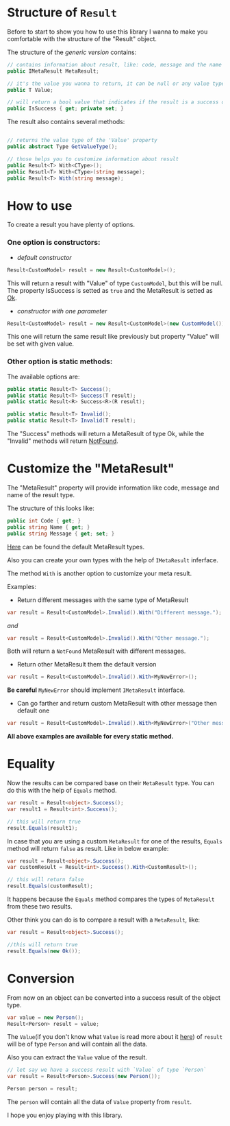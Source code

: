 # Structure of `Result`

Before to start to show you how to use this library I wanna to make you comfortable with the structure of the "Result" object.

The structure of the _generic version_ contains:
``` csharp
// contains information about result, like: code, message and the name of the result type
public IMetaResult MetaResult;

// it's the value you wanna to return, it can be null or any value type or reference type 
public T Value;

// will return a bool value that indicates if the result is a success one or not
public IsSuccess { get; private set; }
```

The result also contains several methods:

``` csharp

// returns the value type of the 'Value' property
public abstract Type GetValueType();

// those helps you to customize information about result
public Result<T> With<CType>();
public Resutl<T> With<CType>(string message);
public Result<T> With(string message);

```


# How to use

To create a result you have plenty of options.

### One option is constructors:

* _default constructor_

``` csharp
Result<CustomModel> result = new Result<CustomModel>();
```
This will return a result with "Value" of type `CustomModel`, but this will be null. The property IsSuccess is setted as `true` and the MetaResult is setted
as [Ok](https://github.com/t-rolfin/Result/blob/main/src/Rolfin.Result/MetaResults/Ok.cs).

* _constructor with one parameter_

``` csharp
Result<CustomModel> result = new Result<CustomModel>(new CustomModel())
```
This one will return the same result like previously but property "Value" will be set with given value.

### Other option is static methods:

The available options are:

``` csharp
public static Result<T> Success();
public static Result<T> Success(T result);
public static Result<R> Success<R>(R result);

public static Result<T> Invalid();
public static Result<T> Invalid(T result);
```
The "Success" methods will return a MetaResult of type Ok, while the "Invalid" methods will return [NotFound](https://github.com/t-rolfin/Result/blob/main/src/Rolfin.Result/MetaResults/NotFound.cs).

# Customize the "MetaResult"

The "MetaResult" property will provide information like code, message and name of the result type.

The structure of this looks like:
``` csharp
public int Code { get; }
public string Name { get; }
public string Message { get; set; }
```

[Here](https://github.com/t-rolfin/Result/tree/main/src/Rolfin.Result/MetaResults) can be found the default MetaResult types.

Also you can create your own types with the help of `IMetaResult` inferface.

The method `With` is another option to customize your meta result.

Examples:
* Return different messages with the same type of MetaResult
``` csharp
var result = Result<CustomModel>.Invalid().With("Different message.");
```
_and_
``` csharp
var result = Result<CustomModel>.Invalid().With("Other message.");
```
Both will return a `NotFound` MetaResult with different messages. 

* Return other MetaResult them the default version
``` csharp
var result = Result<CustomModel>.Invalid().With<MyNewError>();
```
**Be careful** `MyNewError` should implement `IMetaResult` interface.

* Can go farther and return custom MetaResult with other message then default one
``` csharp
var result = Result<CustomModel>.Invalid().With<MyNewError>("Other message then default one.");
```
**All above examples are available for every static method.**

# Equality

Now the results can be compared base on their `MetaResult` type.
You can do this with the help of `Equals` method.

```csharp
var result = Result<object>.Success();
var result1 = Result<int>.Success();

// this will return true
result.Equals(result1);
```

In case that you are using a custom `MetaResult` for one of the results, `Equals` method will return `false` as result. Like in below example:
```csharp
var result = Result<object>.Success();
var customResult = Result<int>.Success().With<CustomResult>();

// this will return false
result.Equals(customResult);
```

It happens because the `Equals` method compares the types of `MetaResult` from these two results.

Other think you can do is to compare a result with a `MetaResult`, like:
```csharp
var result = Result<object>.Success();

//this will return true
result.Equals(new Ok());
```

# Conversion

From now on an object can be converted into a success result of the object type.
```csharp
var value = new Person();
Result<Person> result = value;
```
The `Value`(if you don't know what `Value` is read more about it [here](https://github.com/t-rolfin/Result/wiki/How-to-use#structure-of-result)) of `result` will be of type `Person` and will contain all the data.

Also you can extract the `Value` value of the result.
```csharp
// let say we have a success result with `Value` of type `Person`
var result = Result<Person>.Success(new Person());

Person person = result;
```
The `person` will contain all the data of `Value` property from `result`.

I hope you enjoy playing with this library.
